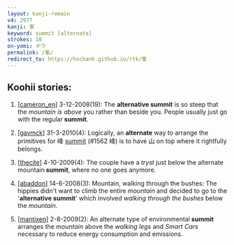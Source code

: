```yaml
---
layout: kanji-remain
v4: 2977
kanji: 峯
keyword: summit [alternate]
strokes: 10
on-yomi: ホウ
permalink: /峯/
redirect_to: https://hochanh.github.io/rtk/峯
---
```


## Koohii stories: 

1) [<a href="http://kanji.koohii.com/profile/cameron_en">cameron_en</a>] 3-12-2008(19): The <strong>alternative<strong> summit</strong></strong> is so steep that the <em>mountain is above</em> you rather than beside you. People usually just go with the regular<strong> summit</strong>.

2) [<a href="http://kanji.koohii.com/profile/gavmck">gavmck</a>] 31-3-2010(4): Logically, an <strong>alternate</strong> way to arrange the primitives for 峰 <a href="../v4/1562.html">summit</a> (#1562 峰) is to have 山 on top where it rightfully belongs.

3) [<a href="http://kanji.koohii.com/profile/thecite">thecite</a>] 4-10-2009(4): The couple have a <em>tryst</em> just below the alternate mountain<strong> summit</strong>, where no one goes anymore.

4) [<a href="http://kanji.koohii.com/profile/abaddon">abaddon</a>] 14-6-2008(3): Mountain, walking through the bushes: The hippies didn&#039;t want to climb the entire <em>mountain</em> and decided to go to the &#039;<strong>alternative<strong> summit</strong></strong>&#039; which involved <em>walking through the bushes</em> below the <em>mountain</em>.

5) [<a href="http://kanji.koohii.com/profile/mantixen">mantixen</a>] 2-8-2009(2): An alternate type of environmental<strong> summit</strong> arranges the <em>mountain</em> above the <em>walking legs</em> and <em>Smart Cars</em> necessary to reduce energy consumption and emissions.

